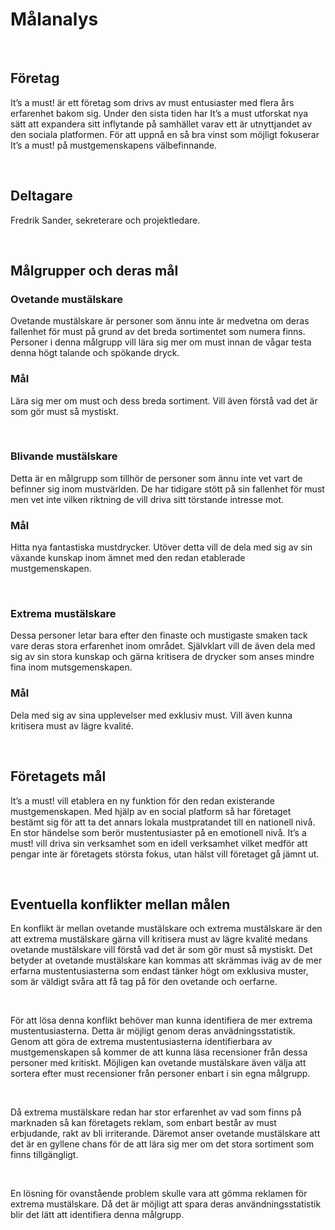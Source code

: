 Målanalys
=========

 

Företag
-------

It’s a must! är ett företag som drivs av must entusiaster med flera års
erfarenhet bakom sig. Under den sista tiden har It’s a must utforskat nya sätt
att expandera sitt inflytande på samhället varav ett är utnyttjandet av den
sociala platformen. För att uppnå en så bra vinst som möjligt fokuserar It’s a
must! på mustgemenskapens välbefinnande.

 

Deltagare
---------

Fredrik Sander, sekreterare och projektledare.

 

Målgrupper och deras mål
------------------------

### Ovetande mustälskare

Ovetande mustälskare är personer som ännu inte är medvetna om deras fallenhet
för must på grund av det breda sortimentet som numera finns. Personer i denna
målgrupp vill lära sig mer om must innan de vågar testa denna högt talande och
spökande dryck.

### Mål

Lära sig mer om must och dess breda sortiment. Vill även förstå vad det är som
gör must så mystiskt.

 

### Blivande mustälskare

Detta är en målgrupp som tillhör de personer som ännu inte vet vart de befinner
sig inom mustvärlden. De har tidigare stött på sin fallenhet för must men vet
inte vilken riktning de vill driva sitt törstande intresse mot.

### Mål

Hitta nya fantastiska mustdrycker. Utöver detta vill de dela med sig av sin
växande kunskap inom ämnet med den redan etablerade mustgemenskapen.

 

### Extrema mustälskare

Dessa personer letar bara efter den finaste och mustigaste smaken tack vare
deras stora erfarenhet inom området. Självklart vill de även dela med sig av sin
stora kunskap och gärna kritisera de drycker som anses mindre fina inom
mutsgemenskapen.

### Mål

Dela med sig av sina upplevelser med exklusiv must. Vill även kunna kritisera
must av lägre kvalité.

 

Företagets mål
--------------

It’s a must! vill etablera en ny funktion för den redan existerande
mustgemenskapen. Med hjälp av en social platform så har företaget bestämt sig
för att ta det annars lokala mustpratandet till en nationell nivå. En stor
händelse som berör mustentusiaster på en emotionell nivå. It’s a must! vill
driva sin verksamhet som en idell verksamhet vilket medför att pengar inte är
företagets största fokus, utan hälst vill företaget gå jämnt ut.

 

Eventuella konflikter mellan målen
----------------------------------

En konflikt är mellan ovetande mustälskare och extrema mustälskare är den att
extrema mustälskare gärna vill kritisera must av lägre kvalité medans ovetande
mustälskare vill förstå vad det är som gör must så mystiskt. Det betyder at
ovetande mustälskare kan kommas att skrämmas iväg av de mer erfarna
mustentusiasterna som endast tänker högt om exklusiva muster, som är väldigt
svåra att få tag på för den ovetande och oerfarne.

 

För att lösa denna konflikt behöver man kunna identifiera de mer extrema
mustentusiasterna. Detta är möjligt genom deras anvädningsstatistik. Genom att
göra de extrema mustentusiasterna identifierbara av mustgemenskapen så kommer de
att kunna läsa recensioner från dessa personer med kritiskt. Möjligen kan
ovetande mustälskare även välja att sortera efter must recensioner från personer
enbart i sin egna målgrupp.

 

Då extrema mustälskare redan har stor erfarenhet av vad som finns på marknaden
så kan företagets reklam, som enbart består av must erbjudande, rakt av bli
irriterande. Däremot anser ovetande mustälskare att det är en gyllene chans för
de att lära sig mer om det stora sortiment som finns tillgängligt.

 

En lösning för ovanstående problem skulle vara att gömma reklamen för extrema
mustälskare. Då det är möjligt att spara deras användningsstatistik blir det
lätt att identifiera denna målgrupp.

 

